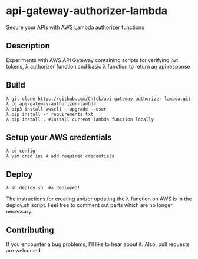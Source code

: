 # api-gateway-authorizer-lambda
Secure your APIs with AWS Lambda authorizer functions


## Description
Experiments with AWS API Gateway containing scripts for verifying jwt tokens, λ authorizer function and basic λ function to return an api response

## Build
```
λ git clone https://github.com/Ch3ck/api-gateway-authorizer-lambda.git
λ cd api-gateway-authorizer-lambda
λ pip3 install awscli --upgrade --user
λ pip install -r requirements.txt
λ pip install . #install current lambda function locally
```

## Setup your AWS credentials
```
λ cd config
λ vim cred.ini # add required credentials
```

## Deploy
```
λ sh deploy.sh  #λ deployed!
```
The instructions for creating and/or updating the λ function on AWS is in the deploy.sh script. Feel free to comment out parts which are no longer necessary.

## Contributing
If you encounter a bug problems, I'll like to hear about it. Also, pull requests are welcomed